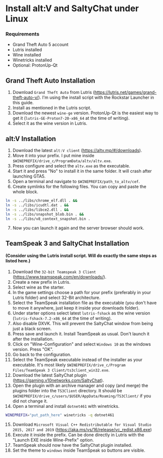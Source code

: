 # Install alt:V and SaltyChat under Linux

### Requirements

 - Grand Theft Auto 5 account
 - Lutris installed
 - Wine installed
 - Winetricks installed
 - Optional: ProtonUp-Qt

## Grand Theft Auto Installation

 1. Download `Grand Theft Auto` from Lutris (https://lutris.net/games/grand-theft-auto-v/). I'm using the install script with the Rockstar Launcher in this guide.
 2. Install as mentioned in the Lutris script.
 3. Download the newest `wine-ge` version. ProtonUp-Qt is the easiest way to get it (`lutris-GE-Proton7-20-x86_64` at the time of writing).
 4. Select it as the wine version in Lutris.
 
## alt:V Installation
 1. Download the latest `alt:V client` (https://altv.mp/#/downloads).
 2. Move it into your prefix. I put mine inside `$WINEPREFIX/drive_c/ProgramData/altv/altv.exe`.
 3. Press configure and select the `altv.exe` as the executable.
 4. Start it and press "No" to install it in the same folder. It will crash after launching GTA5.
 5. Open a terminal and navigate to `$WINEPREFIX/path_to_altv/cef`.
 6. Create symlinks for the following files. You can copy and paste the whole block.
  ```Bash
ln -s ../libs/chrome_elf.dll . && 
ln -s ../libs/icudtl.dat . && 
ln -s ../libs/libce2.dll . && 
ln -s ../libs/snapshot_blob.bin . && 
ln -s ../libs/v8_context_snapshot.bin .
```
7. Now you can launch it again and the server browser should work.

## TeamSpeak 3 and SaltyChat Installation

#### (Consider using the Lutris install script. Will do exactly the same steps as listed here.)

1. Download the `32-bit Teamspeak 3 Client` (https://www.teamspeak.com/en/downloads/).
2. Create a new prefix in Lutris.
3. Select wine as the starter.
4. In the game settings choose a path for your prefix (preferably in your Lutris folder) and select 32-Bit architecture.
5. Select the TeamSpeak installation file as the executable (you don't have to move it anywhere, just keep it inside your downloads folder).
6. Under starter options select latest `lutris-fshack` as the wine version (`lutris-fshack-7.2-x86_64` at the time of writing). 
7. Also disable DXVK. This will prevent the SaltyChat window from being just a black screen.
8. Press save and launch it. Install TeamSpeak as usual. Don't launch it after the installation.
9. Click on "Wine-Configuration" and select `Windows 10` as the windows version. Press "OK".
10. Go back to the configuration.
11. Select the TeamSpeak executable instead of the installer as your executable. It's most likely `$WINEPREFIX/drive_c/Program Files/TeamSpeak 3 Client/ts3client_win32.exe`.
12. Download the latest SaltyChat plugin (https://gaming.v10networks.com/SaltyChat).
13. Open the plugin with an archive manager and copy (and merge) the plugins folder into the `TS3Client` directory. It should be `$WINEPREFIX/drive_c/users/$USER/AppData/Roaming/TS3Client/` if you did not change it.
14. Open a terminal and install `dotnet461` with winetricks.
```Bash
WINEPREFIX="put_path_here" winetricks -q dotnet461
```
15. Download ``Microsoft Visual C++ Redistributable for Visual Studio 2015, 2017 and 2019`` (https://aka.ms/vs/16/release/vc_redist.x86.exe)
16. Execute it inside the prefix. Can be done directly in Lutris with the "Launch EXE inside Wine-Prefix" option.
17. TeamSpeak should now have the SaltyChat plugin installed.
18. Set the theme to `windows` inside TeamSpeak so buttons are visible.
